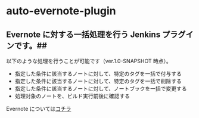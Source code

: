 auto-evernote-plugin
====================

## Evernote に対する一括処理を行う Jenkins プラグインです。##
以下のような処理を行うことが可能です（ver.1.0-SNAPSHOT 時点）。

*   指定した条件に該当するノートに対して、特定のタグを一括で付与する
*   指定した条件に該当するノートに対して、特定のタグを一括で削除する
*   指定した条件に該当するノートに対して、ノートブックを一括で変更する
*   処理対象のノートを、ビルド実行前後に確認する

Evernote については[コチラ](https://www.evernote.com)
